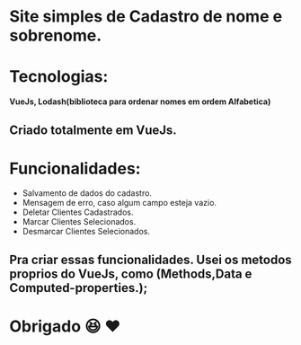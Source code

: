 # Site simples de Cadastro de nome e sobrenome.

# Tecnologias: 
**VueJs, Lodash(biblioteca para ordenar nomes em ordem Alfabetica)**
## Criado totalmente em VueJs.

# Funcionalidades: 
- Salvamento de dados do cadastro.
- Mensagem de erro, caso algum campo esteja vazio.
- Deletar Clientes Cadastrados.
- Marcar Clientes Selecionados.
- Desmarcar Clientes Selecionados.

## Pra criar essas funcionalidades. Usei os metodos proprios do VueJs, como (Methods,Data e Computed-properties.);

# Obrigado :satisfied: :heart:

